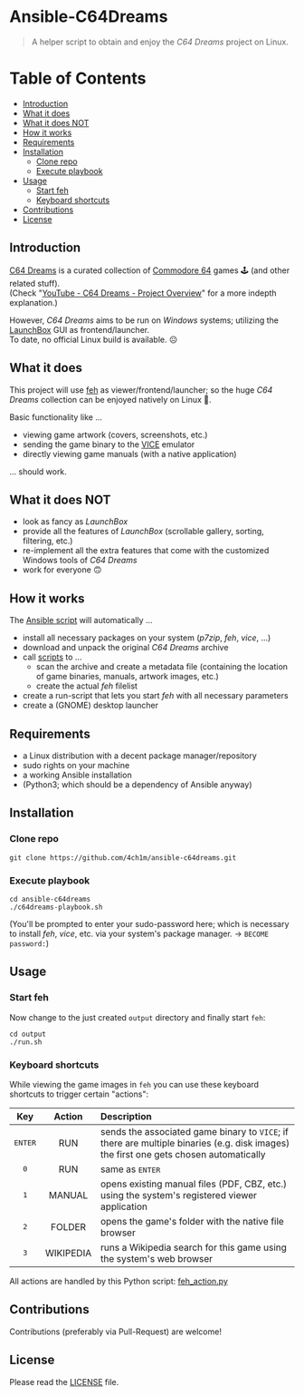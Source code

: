 # Ansible-C64Dreams
> A helper script to obtain and enjoy the _C64 Dreams_ project on Linux.

Table of Contents
=================

* [Introduction](#introduction)
* [What it does](#what-it-does)
* [What it does NOT](#what-it-does-not)
* [How it works](#how-it-works)
* [Requirements](#requirements)
* [Installation](#installation)
   * [Clone repo](#clone-repo)
   * [Execute playbook](#execute-playbook)
* [Usage](#usage)
   * [Start feh](#start-feh)
   * [Keyboard shortcuts](#keyboard-shortcuts)
* [Contributions](#contributions)
* [License](#license)

## Introduction

[C64 Dreams](https://www.zombs-lair.com/c64-dreams) is a curated collection of [Commodore 64](https://www.google.com/url?sa=t&rct=j&q=&esrc=s&source=web&cd=&cad=rja&uact=8&ved=2ahUKEwiXrZX5ktv7AhXy87sIHSTSDFQQFnoECCwQAQ&url=https%3A%2F%2Fen.wikipedia.org%2Fwiki%2FCommodore_64&usg=AOvVaw3Pb3qpxP_1beW2T1TyDUuP) games :joystick: (and other related stuff).  
(Check "[YouTube - C64 Dreams - Project Overview](https://www.youtube.com/watch?v=ZJ_hVPqUDqg)" for a more indepth explanation.)

However, _C64 Dreams_ aims to be run on _Windows_ systems; utilizing the [LaunchBox](https://www.launchbox-app.com/) GUI as frontend/launcher.  
To date, no official Linux build is available. :frowning_face:

## What it does

This project will use [feh](https://feh.finalrewind.org) as viewer/frontend/launcher; so the huge _C64 Dreams_ collection can be enjoyed natively on Linux :penguin:.

Basic functionality like ...

* viewing game artwork (covers, screenshots, etc.)
* sending the game binary to the [VICE](https://vice-emu.sourceforge.io/) emulator
* directly viewing game manuals (with a native application)

... should work.

## What it does NOT

* look as fancy as _LaunchBox_
* provide all the features of _LaunchBox_ (scrollable gallery, sorting, filtering, etc.)
* re-implement all the extra features that come with the customized Windows tools of _C64 Dreams_
* work for everyone :upside_down_face:

## How it works

The [Ansible script](c64dreams-playbook.yml) will automatically ...

* install all necessary packages on your system (_p7zip_, _feh_, _vice_, ...)
* download and unpack the original _C64 Dreams_ archive
* call [scripts](tools) to ...
  * scan the archive and create a metadata file (containing the location of game binaries, manuals, artwork images, etc.)
  * create the actual _feh_ filelist
* create a run-script that lets you start _feh_ with all necessary parameters
* create a (GNOME) desktop launcher

## Requirements

* a Linux distribution with a decent package manager/repository
* sudo rights on your machine
* a working Ansible installation
* (Python3; which should be a dependency of Ansible anyway)

## Installation

### Clone repo

```
git clone https://github.com/4ch1m/ansible-c64dreams.git
```

### Execute playbook

```
cd ansible-c64dreams
./c64dreams-playbook.sh
```
(You'll be prompted to enter your sudo-password here; which is necessary to install _feh_, _vice_, etc. via your system's package manager. -> `BECOME password:`) 

## Usage

### Start feh

Now change to the just created `output` directory and finally start `feh`: 

```
cd output
./run.sh
```

### Keyboard shortcuts

While viewing the game images in `feh` you can use these keyboard shortcuts to trigger certain "actions":

|       Key        |  Action   | Description                                                                                                                           |
|:----------------:|:---------:|:--------------------------------------------------------------------------------------------------------------------------------------|
| <kbd>ENTER</kbd> |    RUN    | sends the associated game binary to `VICE`; if there are multiple binaries (e.g. disk images) the first one gets chosen automatically |
|   <kbd>0</kbd>   |    RUN    | same as <kbd>ENTER</kbd>                                                                                                              |
|   <kbd>1</kbd>   |  MANUAL   | opens existing manual files (PDF, CBZ, etc.) using the system's registered viewer application                                         |
|   <kbd>2</kbd>   |  FOLDER   | opens the game's folder with the native file browser                                                                                  |
|   <kbd>3</kbd>   | WIKIPEDIA | runs a Wikipedia search for this game using the system's web browser                                                                  |

All actions are handled by this Python script: [feh_action.py](tools/feh_action.py)

## Contributions

Contributions (preferably via Pull-Request) are welcome!

## License

Please read the [LICENSE](LICENSE) file.
